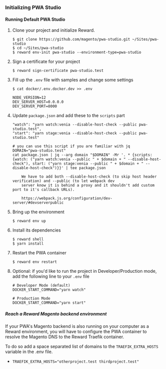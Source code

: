 ### Initializing PWA Studio

#### Running Default PWA Studio

1. Clone your project and initialize Reward.

    ``` shell
    $ git clone https://github.com/magento/pwa-studio.git ~/Sites/pwa-studio
    $ cd ~/Sites/pwa-studio
    $ reward env-init pwa-studio --environment-type=pwa-studio
    ```

2. Sign a certificate for your project

    ```
    $ reward sign-certificate pwa-studio.test
    ```


3. Fill up the `.env` file with samples and change some settings

    ``` shell
    $ cat docker/.env.docker.dev >> .env
    ```

    ``` shell
    NODE_VERSION=12
    DEV_SERVER_HOST=0.0.0.0
    DEV_SERVER_PORT=8000
    ```

4. Update `package.json` and add these to the `scripts` part

    ```
    "watch": "yarn watch:venia --disable-host-check --public pwa-studio.test",
    "start": "yarn stage:venia --disable-host-check --public pwa-studio.test"
    
    # you can use this script if you are familiar with jq
    DOMAIN="pwa-studio.test"
    cat package.json | jq --arg domain "$DOMAIN" -Mr '. * {scripts:{watch: ("yarn watch:venia --public " + $domain + " --disable-host-check"), start: ("yarn stage:venia --public " + $domain + " --disable-host-check")}}' | tee package.json
    ```

    ``` note::
        We have to add both --disable-host-check (to skip host header verification) and --public (to let webpack dev 
        server know it is behind a proxy and it shouldn't add custom port to it's callback URLs).
   
        https://webpack.js.org/configuration/dev-server/#devserverpublic
    ```

5. Bring up the environment

    ```
    $ reward env up
    ```

6. Install its dependencies

    ```
    $ reward shell
    $ yarn install
    ```

7. Restart the PWA container

    ```
    $ reward env restart
    ```

8. Optional: if you'd like to run the project in Developer/Production mode, add the following line to your `.env` file

    ```
    # Developer Mode (default)
    DOCKER_START_COMMAND="yarn watch"

    # Production Mode
    DOCKER_START_COMMAND="yarn start"
    ```

##### Reach a Reward Magento backend environment

If your PWA's Magento backend is also running on your computer as a Reward environment, you will have to configure the
PWA container to resolve the Magento DNS to the Reward Traefik container.

To do so add a space separated list of domains to the `TRAEFIK_EXTRA_HOSTS` variable in the .env file.

* `TRAEFIK_EXTRA_HOSTS="otherproject.test thirdproject.test"`
